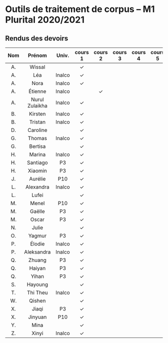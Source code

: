 
# Outils de traitement de corpus – M1 Plurital 2020/2021
## Rendus des devoirs

| Nom | Prénom   | Univ. | cours 1 | cours 2 | cours 3 | cours 4 | cours 5 | cours 6 |
|:---:|:--------:|:-----:|:-------:|:-------:|:-------:|:-------:|:-------:|:-------:|
|  A. |Wissal    |       |✓        |         |         |         |         |         |
|  A. |Léa       |Inalco |✓        |         |         |         |         |         |
|  A. |Nora      |Inalco |✓        |         |         |         |         |         |
|  A. |Étienne   |Inalco |         |✓        |         |         |         |         |
|  A. |Nurul Zulaikha|Inalco |✓        |         |         |         |         |         |
|  B. |Kirsten   |Inalco |✓        |         |         |         |         |         |
|  B. |Tristan   |Inalco |✓        |         |         |         |         |         |
|  D. |Caroline  |       |✓        |         |         |         |         |         |
|  G. |Thomas    |Inalco |✓        |         |         |         |         |         |
|  G. |Bertisa   |       |✓        |         |         |         |         |         |
|  H. |Marina    |Inalco |✓        |         |         |         |         |         |
|  H. |Santiago  |P3     |✓        |         |         |         |         |         |
|  H. |Xiaomin   |P3     |✓        |         |         |         |         |         |
|  J. |Aurélie   |P10    |✓        |         |         |         |         |         |
|  L. |Alexandra |Inalco |✓        |         |         |         |         |         |
|  L. |Lufei     |       |✓        |         |         |         |         |         |
|  M. |Menel     |P10    |✓        |         |         |         |         |         |
|  M. |Gaëlle    |P3     |✓        |         |         |         |         |         |
|  M. |Oscar     |P3     |✓        |         |         |         |         |         |
|  N. |Julie     |       |✓        |         |         |         |         |         |
|  O. |Yagmur    |P3     |✓        |         |         |         |         |         |
|  P. |Élodie    |Inalco |✓        |         |         |         |         |         |
|  P. |Aleksandra|Inalco |✓        |         |         |         |         |         |
|  Q. |Zhuang    |P3     |✓        |         |         |         |         |         |
|  Q. |Haiyan    |P3     |✓        |         |         |         |         |         |
|  Q. |Yihan     |P3     |✓        |         |         |         |         |         |
|  S. |Hayoung   |       |✓        |         |         |         |         |         |
|  T. |Thi Theu  |Inalco |✓        |         |         |         |         |         |
|  W. |Qishen    |       |✓        |         |         |         |         |         |
|  X. |Jiaqi     |P3     |✓        |         |         |         |         |         |
|  X. |Jinyuan   |P10    |✓        |         |         |         |         |         |
|  Y. |Mina      |       |✓        |         |         |         |         |         |
|  Z. |Xinyi     |Inalco |✓        |         |         |         |         |         |
